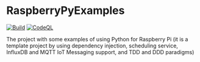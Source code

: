 # RaspberryPyExamples #
[![Build](https://github.com/pkrasnyuk/RaspberryPyExamples/actions/workflows/python-app.yml/badge.svg)](https://github.com/pkrasnyuk/RaspberryPyExamples/actions/workflows/python-app.yml)
[![CodeQL](https://github.com/pkrasnyuk/RaspberryPyExamples/actions/workflows/codeql.yml/badge.svg)](https://github.com/pkrasnyuk/RaspberryPyExamples/actions/workflows/codeql.yml)

The project with some examples of using Python for Raspberry Pi 
(it is a template project by using dependency injection, scheduling service, InfluxDB and MQTT IoT Messaging support, and TDD and DDD paradigms)
